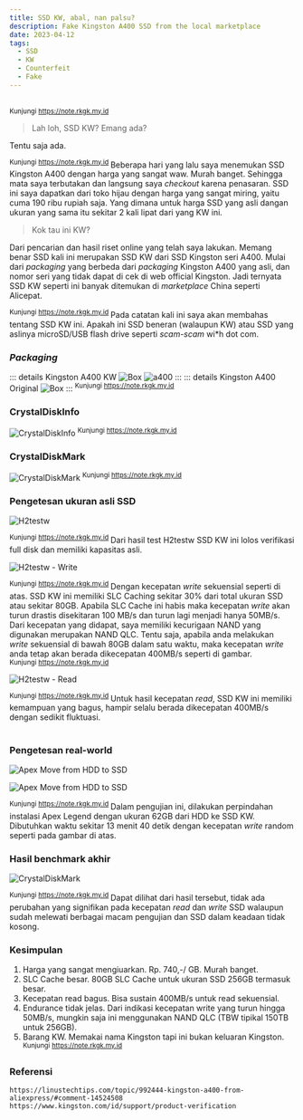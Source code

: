 ```yaml
---
title: SSD KW, abal, nan palsu?
description: Fake Kingston A400 SSD from the local marketplace 
date: 2023-04-12
tags:
  - SSD
  - KW
  - Counterfeit
  - Fake
---
```


<br><sup class="watermark">Kunjungi https://note.rkgk.my.id </sup> 

> Lah loh, SSD KW? Emang ada? 


Tentu saja ada.

<sup class="watermark">Kunjungi https://note.rkgk.my.id </sup>
Beberapa hari yang lalu saya menemukan SSD Kingston A400 dengan harga yang sangat waw. Murah banget. Sehingga mata saya terbutakan dan langsung saya *checkout* karena penasaran. SSD ini saya dapatkan dari toko hijau dengan harga yang sangat miring, yaitu cuma 190 ribu rupiah saja. Yang dimana untuk harga SSD yang asli dangan ukuran yang sama itu sekitar 2 kali lipat dari yang KW ini. 

> Kok tau ini KW?

Dari pencarian dan hasil riset online yang telah saya lakukan. Memang benar SSD kali ini merupakan SSD KW dari SSD Kingston seri A400. Mulai dari *packaging* yang berbeda dari *packaging* Kingston A400 yang asli, dan nomor seri yang tidak dapat di cek di web official Kingston. Jadi ternyata SSD KW seperti ini banyak ditemukan di *marketplace* China seperti Alicepat.

<sup class="watermark">Kunjungi https://note.rkgk.my.id </sup>
Pada catatan kali ini saya akan membahas tentang SSD KW ini. Apakah ini SSD beneran (walaupun KW) atau SSD yang aslinya microSD/USB flash drive seperti *scam-scam* wi*h dot com.


### *Packaging*
::: details Kingston A400 KW
![Box](/public/a400-1.jpg)
![a400](/public/a400-2.jpg)
:::
::: details Kingston A400 Original
![Box](/public/a400-3.jpg)
:::
<sup class="watermark">Kunjungi https://note.rkgk.my.id </sup><br>
### CrystalDiskInfo

![CrystalDiskInfo](/public/a400kwinfo.png)
<sup class="watermark">Kunjungi https://note.rkgk.my.id </sup>
### CrystalDiskMark

![CrystalDiskMark](/public/a400kwdiskmark.png)
<sup class="watermark">Kunjungi https://note.rkgk.my.id </sup>

### Pengetesan ukuran asli SSD

![H2testw](/public/a400h2test.png)

<sup class="watermark">Kunjungi https://note.rkgk.my.id </sup>
Dari hasil test H2testw SSD KW ini lolos verifikasi full disk dan memiliki kapasitas asli.

![H2testw - Write](/public/a400kwh2write.png)

<sup class="watermark">Kunjungi https://note.rkgk.my.id </sup>
Dengan kecepatan *write* sekuensial seperti di atas. SSD KW ini memiliki SLC Caching sekitar 30% dari total ukuran SSD atau sekitar 80GB. Apabila SLC Cache ini habis maka kecepatan *write* akan turun drastis disekitaran 100 MB/s dan turun lagi menjadi hanya 50MB/s. Dari kecepatan yang didapat, saya memiliki kecurigaan NAND yang digunakan merupakan NAND QLC. Tentu saja, apabila anda melakukan *write* sekuensial di bawah 80GB dalam satu waktu, maka kecepatan *write* anda tetap akan berada dikecepatan 400MB/s seperti di gambar.
<br><sup class="watermark">Kunjungi https://note.rkgk.my.id </sup>

![H2testw - Read](/public/a400kwh2read.png)

<sup class="watermark">Kunjungi https://note.rkgk.my.id </sup>
Untuk hasil kecepatan *read*, SSD KW ini memiliki kemampuan yang bagus, hampir selalu berada dikecepatan 400MB/s dengan sedikit fluktuasi.
<br><br>
### Pengetesan real-world


![Apex Move from HDD to SSD](/public/a400kwsteam.png)

![Apex Move from HDD to SSD](/public/a400kwapexwrite.png)

<sup class="watermark">Kunjungi https://note.rkgk.my.id </sup>
Dalam pengujian ini, dilakukan perpindahan instalasi Apex Legend dengan ukuran 62GB dari HDD ke SSD KW. Dibutuhkan waktu sekitar 13 menit 40 detik dengan kecepatan *write* random seperti pada gambar di atas.

### Hasil benchmark akhir


![CrystalDiskMark](/public/a400kwdiskmark-after.png)

<sup class="watermark">Kunjungi https://note.rkgk.my.id </sup>
Dapat dilihat dari hasil tersebut, tidak ada perubahan yang signifikan pada kecepatan *read* dan *write* SSD walaupun sudah melewati berbagai macam pengujian dan SSD dalam keadaan tidak kosong.    

### Kesimpulan

1. Harga yang sangat mengiuarkan. Rp. 740,-/ GB. Murah banget.
2. SLC Cache besar. 80GB SLC Cache untuk ukuran SSD 256GB termasuk besar.
3. Kecepatan read bagus. Bisa sustain 400MB/s untuk read sekuensial.
4. Endurance tidak jelas. Dari indikasi kecepatan write yang turun hingga 50MB/s, mungkin saja ini menggunakan NAND QLC (TBW tipikal 150TB untuk 256GB).
5. Barang KW. Memakai nama Kingston tapi ini bukan keluaran Kingston.  
<sup class="watermark">Kunjungi https://note.rkgk.my.id </sup>

### Referensi
```
https://linustechtips.com/topic/992444-kingston-a400-from-aliexpress/#comment-14524508
https://www.kingston.com/id/support/product-verification
```